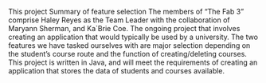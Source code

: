 This project Summary of feature selection
The members of “The Fab 3” comprise Haley Reyes as the Team Leader with the collaboration of Maryann Sherman, and Ka`Brie Coe. 
The ongoing project that involves creating an application that would typically be used by a university. 
The two features we have tasked ourselves with are major selection depending on the student’s course route and the function of creating/deleting courses. 
This project is written in Java, and will meet the requirements of creating an application that stores the data of students and courses available.

